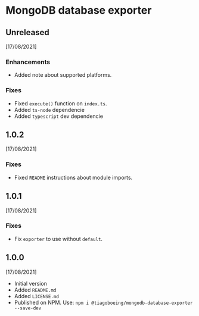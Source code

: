 # MongoDB database exporter

## Unreleased

[17/08/2021]

### Enhancements

- Added note about supported platforms.

### Fixes

- Fixed `execute()` function on `index.ts`.
- Added `ts-node` dependencie
- Added `typescript` dev dependencie

## 1.0.2

[17/08/2021]

### Fixes

- Fixed `README` instructions about module imports.

## 1.0.1

[17/08/2021]

### Fixes

- Fix `exporter` to use without `default`.

## 1.0.0

[17/08/2021]

- Initial version
- Added `README.md`
- Added `LICENSE.md`
- Published on NPM. Use: `npm i @tiagoboeing/mongodb-database-exporter --save-dev`
